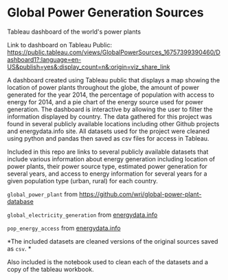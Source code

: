# Global Power Generation Sources
Tableau dashboard of the world's power plants

Link to dashboard on Tableau Public: <https://public.tableau.com/views/GlobalPowerSources_16757399390460/Dashboard1?:language=en-US&publish=yes&:display_count=n&:origin=viz_share_link>

A dashboard created using Tableau public that displays a map showing the location of power plants throughout the globe, the amount of power generated for the year 2014, the percentage of population with access to energy for 2014, and a pie chart of the energy source used for power generation. The dashboard is interactive by allowing the user to filter the information displayed by country. The data gathered for this project was found in several publicly available locations including other Github projects and energydata.info site. All datasets used for the project were cleaned using python and pandas then saved as csv files for access in Tableau.
 
Included in this repo are links to several publicly available datasets that include various information about energy generation including location of power plants, their power source type, estimated power generation for several years, and access to energy information for several years for a given population type (urban, rural) for each country.
 
`global_power_plant` from <https://github.com/wri/global-power-plant-database>
 
`global_electricity_generation` from [energydata.info](https://energydata.info/dataset/world-electricity-generation-by-country)
 
`pop_energy_access` from [energydata.info](https://energydata.info/dataset/world-global-tracking-framework-2017)
 
*The included datasets are cleaned versions of the original sources saved as `csv`. *

Also included is the notebook used to clean each of the datasets and a copy of the tableau workbook.